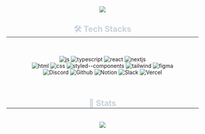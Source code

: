<div align= "center">
  <img src="https://capsule-render.vercel.app/api?type=waving&color=auto&height=120&section=header&text=안녕하세요,%20한상아입니다%20🖐🏻&fontSize=25&animation=fadeIn&fontColor=auto"/>
    </div>
    <div align= "center">
    <h2 style="border-bottom: 1px solid #21262d; color: #c9d1d9;"> 🛠️ Tech Stacks </h2> <br> 
    <div style="margin: 0 auto; text-align: center;" align= "center"> 
      
![js](https://img.shields.io/badge/JavaScript-F7DF1E?style=for-the-badge&logo=JavaScript&logoColor=white)
![typescript](https://img.shields.io/badge/TypeScript-007ACC?style=for-the-badge&logo=typescript&logoColor=white)
![react](https://img.shields.io/badge/React-20232A?style=for-the-badge&logo=react&logoColor=61DAFB)
![nextjs](https://img.shields.io/badge/Next.js-000?logo=nextdotjs&logoColor=fff&style=for-the-badge)<br/>
![html](https://img.shields.io/badge/HTML5-E34F26?style=for-the-badge&logo=html5&logoColor=white)
![css](https://img.shields.io/badge/CSS-239120?&style=for-the-badge&logo=css3&logoColor=white)
![styled--components](https://img.shields.io/badge/styled--components-DB7093?style=for-the-badge&logo=styled-components&logoColor=white)
![tailwind](https://img.shields.io/badge/Tailwind_CSS-38B2AC?style=for-the-badge&logo=tailwind-css&logoColor=white)
![figma](https://img.shields.io/badge/Figma-F24E1E?style=for-the-badge&logo=figma&logoColor=white)<br/>
![Discord](https://img.shields.io/badge/Discord-5865F2?style=for-the-badge&logo=Discord&logoColor=white)
![Github](https://img.shields.io/badge/Github-181717?style=for-the-badge&logo=Github&logoColor=white)
![Notion](https://img.shields.io/badge/Notion-000000?style=for-the-badge&logo=Notion&logoColor=white)
![Slack](https://img.shields.io/badge/Slack-4A154B?style=for-the-badge&logo=Slack&logoColor=white)
![Vercel](https://img.shields.io/badge/Vercel-000000?style=for-the-badge&logo=Vercel&logoColor=white)
    </div>
    <!-- <div align= "center">
    <h2 style="border-bottom: 1px solid #21262d; color: #c9d1d9;"> 🧑‍💻 Contact me </h2> <br> 
    <div align= "center"> <a href=mailto:dhkswksla22@gmail.com> <img src="https://img.shields.io/badge/Gmail-EA4335?style=for-the-badge&logo=Gmail&logoColor=white&link=mailto:dhkswksla22@gmail.com"> </a>
         <a href=https://honeybutteralmond.tistory.com/> <img src="https://img.shields.io/badge/Tistory-000000?style=for-the-badge&logo=Tistory&logoColor=white&link=https://honeybutteralmond.tistory.com/"> </a>
         <a href=https://www.instagram.com/nobbak._.9_life?igsh=MWZpNHByOTQxdXlvNw%3D%3D&utm_source=qr> <img src="https://img.shields.io/badge/Instagram-E4405F?style=for-the-badge&logo=Instagram&logoColor=white&link=https://www.instagram.com/nobbak._.9_life?igsh=MWZpNHByOTQxdXlvNw%3D%3D&utm_source=qr"> </a>
          </div>  <br>  -->
          <br>
    <div align= "center">  </div> 
    </div>
    <div align= "center"> 
    <h2 style="border-bottom: 1px solid #21262d; color: #c9d1d9;"> 🏅 Stats </h2> 
    <div align= "center">  
      <!-- <img src="https://github-readme-stats.vercel.app/api?username=hansanga&bg_color=180,000000,&title_color=000000&text_color=000000"/> -->
      <img src="https://github-readme-stats.vercel.app/api/top-langs/?username=hansanga&layout=compact&bg_color=180,000000,&title_color=000000&text_color=000000"
           />
    </div>  
    </div>

